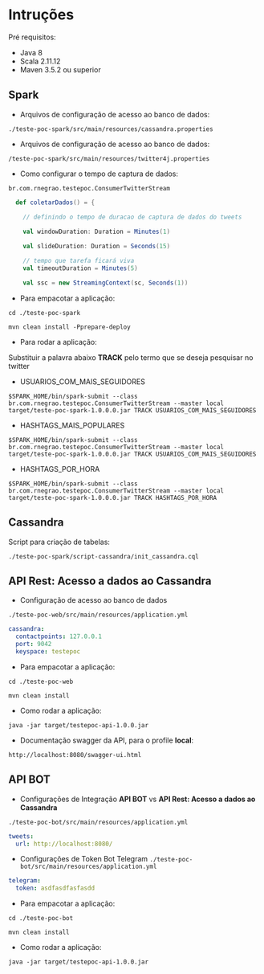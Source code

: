 # Intruções

Pré requisitos:
- Java 8
- Scala 2.11.12
- Maven 3.5.2 ou superior

## Spark

- Arquivos de configuração de acesso ao banco de dados:

`./teste-poc-spark/src/main/resources/cassandra.properties`

- Arquivos de configuração de acesso ao banco de dados:

`/teste-poc-spark/src/main/resources/twitter4j.properties`

- Como configurar o tempo de captura de dados:

`br.com.rnegrao.testepoc.ConsumerTwitterStream`

```scala
  def coletarDados() = {

    // definindo o tempo de duracao de captura de dados do tweets
    
    val windowDuration: Duration = Minutes(1)

    val slideDuration: Duration = Seconds(15)

    // tempo que tarefa ficará viva
    val timeoutDuration = Minutes(5)

    val ssc = new StreamingContext(sc, Seconds(1))
```

- Para empacotar a aplicação:

`cd ./teste-poc-spark`

`mvn clean install -Pprepare-deploy`

- Para rodar a aplicação:

Substituir a palavra abaixo **TRACK** pelo termo que se deseja pesquisar no twitter 

- USUARIOS_COM_MAIS_SEGUIDORES

`$SPARK_HOME/bin/spark-submit --class br.com.rnegrao.testepoc.ConsumerTwitterStream --master local target/teste-poc-spark-1.0.0.0.jar TRACK USUARIOS_COM_MAIS_SEGUIDORES`

- HASHTAGS_MAIS_POPULARES

`$SPARK_HOME/bin/spark-submit --class br.com.rnegrao.testepoc.ConsumerTwitterStream --master local target/teste-poc-spark-1.0.0.0.jar TRACK USUARIOS_COM_MAIS_SEGUIDORES`

- HASHTAGS_POR_HORA

`$SPARK_HOME/bin/spark-submit --class br.com.rnegrao.testepoc.ConsumerTwitterStream --master local target/teste-poc-spark-1.0.0.0.jar TRACK HASHTAGS_POR_HORA`


## Cassandra

Script para criação de tabelas:

`./teste-poc-spark/script-cassandra/init_cassandra.cql`

## API Rest: Acesso a dados ao Cassandra

- Configuração de acesso ao banco de dados

`./teste-poc-web/src/main/resources/application.yml`
```yaml
cassandra:
  contactpoints: 127.0.0.1
  port: 9042
  keyspace: testepoc
```

- Para empacotar a aplicação:

`cd ./teste-poc-web`

`mvn clean install`

- Como rodar a aplicação:

`java -jar target/testepoc-api-1.0.0.jar`

- Documentação swagger da API, para o profile **local**:

`http://localhost:8080/swagger-ui.html`

## API BOT

- Configurações de Integração **API BOT** vs **API Rest: Acesso a dados ao Cassandra**

`./teste-poc-bot/src/main/resources/application.yml`
```yaml
tweets:
  url: http://localhost:8080/
```

- Configurações de Token Bot Telegram
`./teste-poc-bot/src/main/resources/application.yml`
```yaml
telegram:
  token: asdfasdfasfasdd
```

- Para empacotar a aplicação:

`cd ./teste-poc-bot`

`mvn clean install`

- Como rodar a aplicação:

`java -jar target/testepoc-api-1.0.0.jar`
